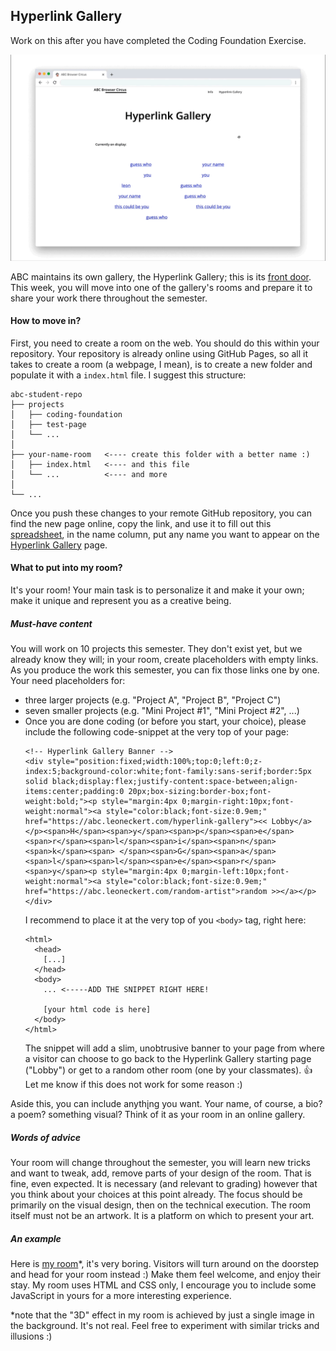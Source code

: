 ## Hyperlink Gallery

Work on this after you have completed the Coding Foundation Exercise.

![gallery](hg.gif)

ABC maintains its own gallery, the Hyperlink Gallery; this is its [front door](https://abc.leoneckert.com/hyperlink-gallery). This week, you will move into one of the gallery's rooms and prepare it to share your work there throughout the semester.

#### How to move in?
First, you need to create a room on the web. You should do this within your repository. Your repository is already online using GitHub Pages, so all it takes to create a room (a webpage, I mean), is to create a new folder and populate it with a `index.html` file. I suggest this structure:

```
abc-student-repo
├── projects
│   ├── coding-foundation
│   ├── test-page   
│   └── ...
│
├── your-name-room   <---- create this folder with a better name :)   
│   ├── index.html   <---- and this file   
│   └── ...          <---- and more   
│
└── ...
```

Once you push these changes to your remote GitHub repository, you can find the new page online, copy the link, and  use it to fill out this [spreadsheet](TBD), in the name column, put any name you want to appear on the [Hyperlink Gallery](https://abc.leoneckert.com/hyperlink-gallery) page.

#### What to put into my room?
It's your room! Your main task is to personalize it and make it your own; make it unique and represent you as a creative being.

##### Must-have content
You will work on 10 projects this semester. They don't exist yet, but we already know they will; in your room, create placeholders with empty links. As you produce the work this semester, you can fix those links one by one. Your need placeholders for:
- three larger projects (e.g. "Project A", "Project B", "Project C")
- seven smaller projects (e.g. "Mini Project #1", "Mini Project #2", ...)
- Once you are done coding (or before you start, your choice), please include the following code-snippet at the very top of your page:
  ```
  <!-- Hyperlink Gallery Banner -->
  <div style="position:fixed;width:100%;top:0;left:0;z-index:5;background-color:white;font-family:sans-serif;border:5px solid black;display:flex;justify-content:space-between;align-items:center;padding:0 20px;box-sizing:border-box;font-weight:bold;"><p style="margin:4px 0;margin-right:10px;font-weight:normal"><a style="color:black;font-size:0.9em;" href="https://abc.leoneckert.com/hyperlink-gallery"><< Lobby</a></p><span>H</span><span>y</span><span>p</span><span>e</span><span>r</span><span>l</span><span>i</span><span>n</span><span>k</span><span> </span><span>G</span><span>a</span><span>l</span><span>l</span><span>e</span><span>r</span><span>y</span><p style="margin:4px 0;margin-left:10px;font-weight:normal"><a style="color:black;font-size:0.9em;" href="https://abc.leoneckert.com/random-artist">random >></a></p></div>
  ```
  I recommend to place it at the very top of you `<body>` tag, right here:
  ```
  <html>
    <head>
      [...]
    </head>
    <body>
      ... <-----ADD THE SNIPPET RIGHT HERE!

      [your html code is here]
    </body>
  </html>
  ```
  The snippet will add a slim, unobtrusive banner to your page from where a visitor can choose to go back to the Hyperlink Gallery starting page ("Lobby") or get to a random other room (one by your classmates). 👍 Let me know if this does not work for some reason :)

Aside this, you can include anyth̨ing you want. Your name, of course, a bio? a poem? something visual? Think of it as your room in an online gallery.

##### Words of advice
Your room will change throughout the semester, you will learn new tricks and want to tweak, add, remove parts of your design of the room. That is fine, even expected. It is necessary (and relevant to grading) however that you think about your choices at this point already. The focus should be primarily on the visual design, then on the technical execution. The room itself must not be an artwork. It is a platform on which to present your art.

##### An example

Here is [my room](https://leoneckert.github.io/abc-f20/hyperlink-gallery/leon-room/)*, it's very boring. Visitors will turn around on the doorstep and head for your room instead :) Make them feel welcome, and enjoy their stay. My room uses HTML and CSS only, I encourage you to include some JavaScript in yours for a more interesting experience.

*note that the "3D" effect in my room is achieved by just a single image in the background. It's not real. Feel free to experiment with similar tricks and illusions :)
